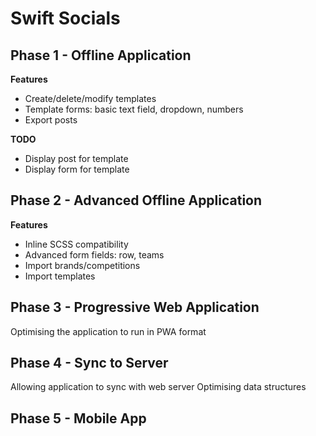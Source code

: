 # Swift Socials

## Phase 1 - Offline Application
**Features**
- Create/delete/modify templates
- Template forms: basic text field, dropdown, numbers
- Export posts

**TODO**
- Display post for template
- Display form for template

## Phase 2 - Advanced Offline Application
**Features**
- Inline SCSS compatibility
- Advanced form fields: row, teams
- Import brands/competitions
- Import templates

## Phase 3 - Progressive Web Application
Optimising the application to run in PWA format


## Phase 4 - Sync to Server
Allowing application to sync with web server
Optimising data structures

## Phase 5 - Mobile App

